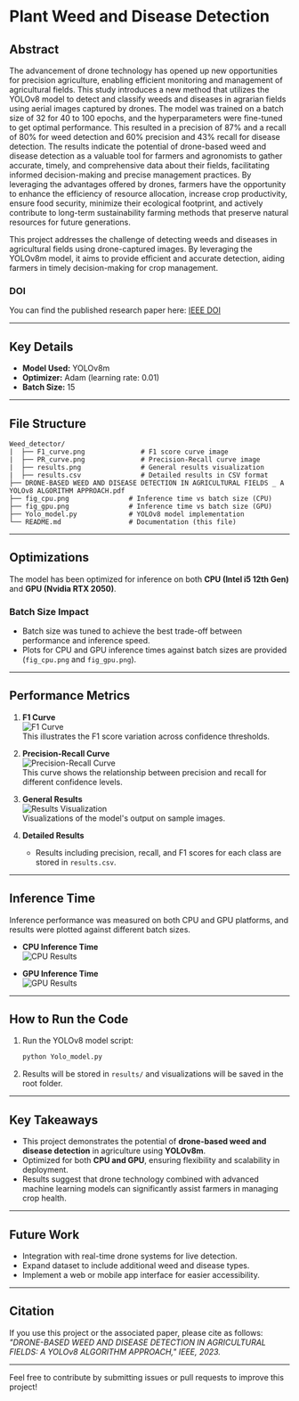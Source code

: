 # Plant Weed and Disease Detection  

## Abstract  
The advancement of drone technology has opened up new opportunities for precision agriculture, enabling efficient monitoring and management of agricultural fields. This study introduces a new method that utilizes the YOLOv8 model to detect and classify weeds and diseases in agrarian fields using aerial images captured by drones. The model was trained on a batch size of 32 for 40 to 100 epochs, and the hyperparameters were fine-tuned to get optimal performance. This resulted in a precision of 87% and a recall of 80% for weed detection and 60% precision and 43% recall for disease detection. The results indicate the potential of drone-based weed and disease detection as a valuable tool for farmers and agronomists to gather accurate, timely, and comprehensive data about their fields, facilitating informed decision-making and precise management practices. By leveraging the advantages offered by drones, farmers have the opportunity to enhance the efficiency of resource allocation, increase crop productivity, ensure food security, minimize their ecological footprint, and actively contribute to long-term sustainability farming methods that preserve natural resources for future generations.  

This project addresses the challenge of detecting weeds and diseases in agricultural fields using drone-captured images. By leveraging the YOLOv8m model, it aims to provide efficient and accurate detection, aiding farmers in timely decision-making for crop management.  

### DOI  
You can find the published research paper here: [IEEE DOI](https://doi.org/10.1109/CICT59886.2023.10455507)  

---

## Key Details  

- **Model Used:** YOLOv8m  
- **Optimizer:** Adam (learning rate: 0.01)  
- **Batch Size:** 15  

---

## File Structure  

```
Weed_detector/  
|  ├── F1_curve.png              # F1 score curve image  
|  ├── PR_curve.png              # Precision-Recall curve image  
|  ├── results.png               # General results visualization  
|  ├── results.csv               # Detailed results in CSV format  
├── DRONE-BASED WEED AND DISEASE DETECTION IN AGRICULTURAL FIELDS _ A YOLOv8 ALGORITHM APPROACH.pdf  
├── fig_cpu.png               # Inference time vs batch size (CPU)  
├── fig_gpu.png               # Inference time vs batch size (GPU)  
├── Yolo_model.py             # YOLOv8 model implementation  
└── README.md                 # Documentation (this file)  
```  

---

## Optimizations  

The model has been optimized for inference on both **CPU (Intel i5 12th Gen)** and **GPU (Nvidia RTX 2050)**.  

### Batch Size Impact  

- Batch size was tuned to achieve the best trade-off between performance and inference speed.  
- Plots for CPU and GPU inference times against batch sizes are provided (`fig_cpu.png` and `fig_gpu.png`).  

---

## Performance Metrics  

1. **F1 Curve**  
   ![F1 Curve](Weed_detector/F1_curve.png)  
   This illustrates the F1 score variation across confidence thresholds.  

2. **Precision-Recall Curve**  
   ![Precision-Recall Curve](Weed_detector/PR_curve.png)  
   This curve shows the relationship between precision and recall for different confidence levels.  

3. **General Results**  
   ![Results Visualization](Weed_detector/results.png)  
   Visualizations of the model's output on sample images.  

4. **Detailed Results**  
   - Results including precision, recall, and F1 scores for each class are stored in `results.csv`.  

---

## Inference Time  

Inference performance was measured on both CPU and GPU platforms, and results were plotted against different batch sizes.  

- **CPU Inference Time**  
   ![CPU Results](fig_cpu.png)  

- **GPU Inference Time**  
   ![GPU Results](fig_gpu.png)  

---

## How to Run the Code  

1. Run the YOLOv8 model script:  
   ```bash  
   python Yolo_model.py  
   ```  

2. Results will be stored in `results/` and visualizations will be saved in the root folder.  

---

## Key Takeaways  

- This project demonstrates the potential of **drone-based weed and disease detection** in agriculture using **YOLOv8m**.  
- Optimized for both **CPU and GPU**, ensuring flexibility and scalability in deployment.  
- Results suggest that drone technology combined with advanced machine learning models can significantly assist farmers in managing crop health.  

---

## Future Work  

- Integration with real-time drone systems for live detection.  
- Expand dataset to include additional weed and disease types.  
- Implement a web or mobile app interface for easier accessibility.  

--- 

## Citation  

If you use this project or the associated paper, please cite as follows:  
*"DRONE-BASED WEED AND DISEASE DETECTION IN AGRICULTURAL FIELDS: A YOLOv8 ALGORITHM APPROACH," IEEE, 2023.*  

---  

Feel free to contribute by submitting issues or pull requests to improve this project!  